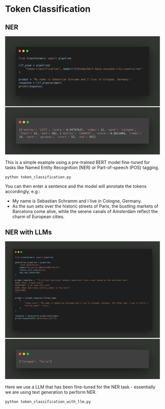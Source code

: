# Token Classification

## NER

![Alt text](../code_png_images/token_classification.png?raw=true)
![Alt text](../code_png_images/token_classification_response.png?raw=true)

This is a simple example using a pre-trained BERT model fine-tuned for tasks like Named Entity Recognition (NER) or Part-of-speech (POS) tagging.

```console
python token_classification.py
```

You can then enter a sentence and the model will annotate the tokens accordingly, e.g.:

- My name is Sebastian Schramm and I live in Cologne, Germany.
- As the sun sets over the historic streets of Paris, the bustling markets of Barcelona come alive, while the serene canals of Amsterdam reflect the charm of European cities.

## NER with LLMs

![Alt text](../code_png_images/token_classification_with_llm.png?raw=true)
![Alt text](../code_png_images/token_classification_with_llm_response.png?raw=true)

Here we use a LLM that has been fine-tuned for the NER task -  essentially we are using text generation to perform NER.

```bash
python token_classification_with_llm.py
```
